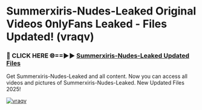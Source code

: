 # Summerxiris-Nudes-Leaked Original Videos 0nlyFans Leaked - Files Updated! (vraqv)

<h3>🔴 CLICK HERE 🌐==►► <a href="https://tinyurl.com/4mcuefdz" rel="nofollow">Summerxiris-Nudes-Leaked Updated Files</a></h3>

Get Summerxiris-Nudes-Leaked and all content. Now you can access all videos and pictures of Summerxiris-Nudes-Leaked. New Updated Files 2025!

[![vraqv](https://i.imgur.com/StAQSOY.gif)](https://tinyurl.com/4mcuefdz)
